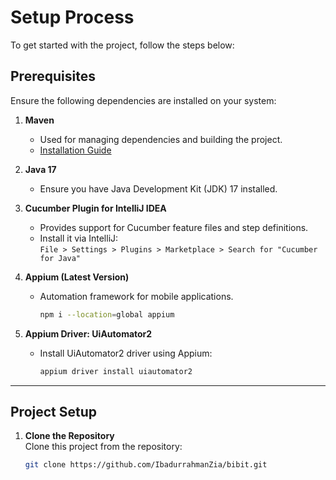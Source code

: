 # Setup Process

To get started with the project, follow the steps below:

## Prerequisites

Ensure the following dependencies are installed on your system:

1. **Maven**
    - Used for managing dependencies and building the project.
    - [Installation Guide](https://maven.apache.org/install.html)

2. **Java 17**
    - Ensure you have Java Development Kit (JDK) 17 installed.

3. **Cucumber Plugin for IntelliJ IDEA**
    - Provides support for Cucumber feature files and step definitions.
    - Install it via IntelliJ:  
      `File > Settings > Plugins > Marketplace > Search for "Cucumber for Java"`

4. **Appium (Latest Version)**
    - Automation framework for mobile applications.
      ```bash
      npm i --location=global appium
      ```

5. **Appium Driver: UiAutomator2**
    - Install UiAutomator2 driver using Appium:
      ```bash
      appium driver install uiautomator2
      ```

---

## Project Setup

1. **Clone the Repository**  
   Clone this project from the repository:
   ```bash
   git clone https://github.com/IbadurrahmanZia/bibit.git
